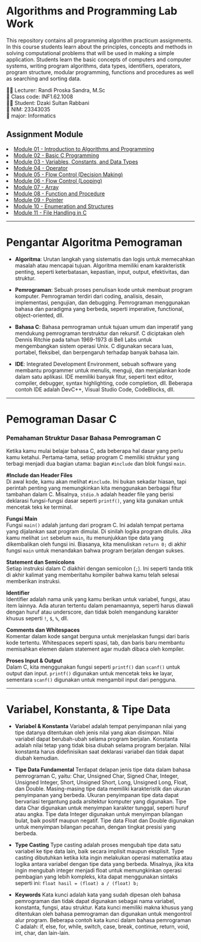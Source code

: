 # Algorithms and Programming Lab Work
This repository contains all programming algorithm practicum assignments. In this course students learn about the principles, concepts and methods in solving computational problems that will be used in making a simple application. Students learn the basic concepts of computers and computer systems, writing program algorithms, data types, identifiers, operators, program structure, modular programming, functions and procedures as well as searching and sorting data.

🧑‍🏫️ Lecturer: Randi Proska Sandra, M.Sc<br>
🎒️ Class code: INF1.62.1008<br>
👨‍🎓️ Student: Dzaki Sultan Rabbani<br>
🔢️ NIM: 23343035<br>
🏫️ major: Informatics<br>

## Assignment Module
<list>
  <li><a href="#module1">Module 01 - Introduction to Algorithms and Programming</a></li>
  <li><a href="#module2">Module 02 - Basic C Programming</a></li>
  <li><a href="#module3">Module 03 - Variables, Constants, and Data Types</a></li>
  <li><a href="Module 04 - Operator">Module 04 - Operator</a></li>
  <li><a href="Module 05 - Flow Control (Decision Making)">Module 05 - Flow Control (Decision Making)</a></li>
  <li><a href="Module 06 - Flow Control (Looping)">Module 06 - Flow Control (Looping)</a></li>
  <li><a href="Module 07 - Array">Module 07 - Array</a></li>
  <li><a href="Module 08 - Function and Procedure">Module 08 - Function and Procedure</a></li>
  <li><a href="Module 09 - Pointer">Module 09 - Pointer</a></li>
  <li><a href="Module 10 - Enumeration and Structures">Module 10 - Enumeration and Structures</a></li>
  <li><a href="Module 11 - File Handling in C">Module 11 - File Handling in C</a></li>
</list>

---
<h1 id="module1">Pengantar Algoritma Pemograman</h1>

- **Algoritma**: Urutan langkah yang sistematis dan logis untuk memecahkan masalah atau mencapai tujuan. Algoritma memiliki enam karakteristik penting, seperti keterbatasan, kepastian, input, output, efektivitas, dan struktur.

- **Pemrograman**: Sebuah proses penulisan kode untuk membuat program komputer. Pemrograman terdiri dari coding, analisis, desain, implementasi, pengujian, dan debugging. Pemrograman menggunakan bahasa dan paradigma yang berbeda, seperti imperative, functional, object-oriented, dll.

- **Bahasa C**: Bahasa pemrograman untuk tujuan umum dan imperatif yang mendukung pemrograman terstruktur dan rekursif. C diciptakan oleh Dennis Ritchie pada tahun 1969-1973 di Bell Labs untuk mengembangkan sistem operasi Unix. C digunakan secara luas, portabel, fleksibel, dan berpengaruh terhadap banyak bahasa lain.

- **IDE**: Integrated Development Environment, sebuah software yang membantu programmer untuk menulis, menguji, dan menjalankan kode dalam satu aplikasi. IDE memiliki banyak fitur, seperti text editor, compiler, debugger, syntax highlighting, code completion, dll. Beberapa contoh IDE adalah DevC++, Visual Studio Code, CodeBlocks, dll.

---
<h1 id="module2">Pemograman Dasar C</h1>

### Pemahaman Struktur Dasar Bahasa Pemrograman C

Ketika kamu mulai belajar bahasa C, ada beberapa hal dasar yang perlu kamu ketahui. Pertama-tama, setiap program C memiliki struktur yang terbagi menjadi dua bagian utama: bagian `#include` dan blok fungsi `main`.

**#Include dan Header Files**<br>
Di awal kode, kamu akan melihat `#include`. Ini bukan sekadar hiasan, tapi perintah penting yang memungkinkan kita menggunakan berbagai fitur tambahan dalam C. Misalnya, `stdio.h` adalah header file yang berisi deklarasi fungsi-fungsi dasar seperti `printf()`, yang kita gunakan untuk mencetak teks ke terminal.

**Fungsi Main**<br>
Fungsi `main()` adalah jantung dari program C. Ini adalah tempat pertama yang dijalankan saat program dimulai. Di sinilah logika program ditulis. Jika kamu melihat `int` sebelum `main`, itu menunjukkan tipe data yang dikembalikan oleh fungsi ini. Biasanya, kita menuliskan `return 0;` di akhir fungsi `main` untuk menandakan bahwa program berjalan dengan sukses.

**Statement dan Semicolons**<br>
Setiap instruksi dalam C diakhiri dengan semicolon (`;`). Ini seperti tanda titik di akhir kalimat yang memberitahu kompiler bahwa kamu telah selesai memberikan instruksi.

**Identifier**<br>
Identifier adalah nama unik yang kamu berikan untuk variabel, fungsi, atau item lainnya. Ada aturan tertentu dalam penamaannya, seperti harus diawali dengan huruf atau underscore, dan tidak boleh mengandung karakter khusus seperti `!`, `$`, `%`, dll.

**Comments dan Whitespaces**<br>
Komentar dalam kode sangat berguna untuk menjelaskan fungsi dari baris kode tertentu. Whitespaces seperti spasi, tab, dan baris baru membantu memisahkan elemen dalam statement agar mudah dibaca oleh kompiler.

**Proses Input & Output**<br>
Dalam C, kita menggunakan fungsi seperti `printf()` dan `scanf()` untuk output dan input. `printf()` digunakan untuk mencetak teks ke layar, sementara `scanf()` digunakan untuk mengambil input dari pengguna.

---
<h1 id="module3">Variabel, Konstanta, & Tipe Data</h1>

- **Variabel & Konstanta**
  Variabel adalah tempat penyimpanan nilai yang tipe datanya ditentukan oleh jenis nilai yang akan disimpan. Nilai variabel dapat berubah-ubah selama program berjalan. Konstanta adalah nilai tetap yang tidak bisa diubah selama program berjalan. Nilai konstanta harus didefinisikan saat deklarasi variabel dan tidak dapat diubah kemudian.

- **Tipe Data Fundamental**
  Terdapat delapan jenis tipe data dalam bahasa pemrograman C, yaitu: Char, Unsigned Char, Signed Char, Integer, Unsigned Integer, Short, Unsigned Short, Long, Unsigned Long, Float, dan Double. Masing-masing tipe data memiliki karakteristik dan ukuran penyimpanan yang berbeda. Ukuran penyimpanan tipe data dapat bervariasi tergantung pada arsitektur komputer yang digunakan. Tipe data Char digunakan untuk menyimpan karakter tunggal, seperti huruf atau angka. Tipe data Integer digunakan untuk menyimpan bilangan bulat, baik positif maupun negatif. Tipe data Float dan Double digunakan untuk menyimpan bilangan pecahan, dengan tingkat presisi yang berbeda.

- **Type Casting**
  Type casting adalah proses mengubah tipe data satu variabel ke tipe data lain, baik secara implisit maupun eksplisit. Type casting dibutuhkan ketika kita ingin melakukan operasi matematika atau logika antara variabel dengan tipe data yang berbeda. Misalnya, jika kita ingin mengubah integer menjadi float untuk memungkinkan operasi pembagian yang lebih kompleks, kita dapat menggunakan sintaks seperti ini: `float hasil = (float) a / (float) b;`

- **Keywords**
  Kata kunci adalah kata yang sudah dipesan oleh bahasa pemrograman dan tidak dapat digunakan sebagai nama variabel, konstanta, fungsi, atau struktur. Kata kunci memiliki makna khusus yang ditentukan oleh bahasa pemrograman dan digunakan untuk mengontrol alur program. Beberapa contoh kata kunci dalam bahasa pemrograman C adalah: if, else, for, while, switch, case, break, continue, return, void, int, char, dan lain-lain.
